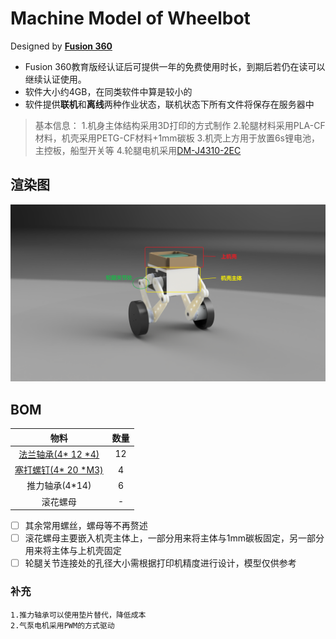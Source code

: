 # Machine Model of Wheelbot
Designed by [**Fusion 360**](https://www.autodesk.com.cn/products/fusion-360/overview)
- Fusion 360教育版经认证后可提供一年的免费使用时长，到期后若仍在读可以继续认证使用。
- 软件大小约4GB，在同类软件中算是较小的
- 软件提供**联机**和**离线**两种作业状态，联机状态下所有文件将保存在服务器中

> 基本信息：
> 1.机身主体结构采用3D打印的方式制作
> 2.轮腿材料采用PLA-CF材料，机壳采用PETG-CF材料+1mm碳板
> 3.机壳上方用于放置6s锂电池，主控板，船型开关等
> 4.轮腿电机采用[DM-J4310-2EC](https://item.taobao.com/item.htm?spm=a1z10.5-c-s.w4002-23557095020.16.4fbd4fc0AmT4Mx&id=675214894503)
## 渲染图
![渲染图](https://github.com/stocks-yuan/Machine-Model-of-Wheelbot/blob/main/%E6%B8%B2%E6%9F%93%E5%9B%BE.png)


## BOM
| 物料 |数量  |
|:--:|:--:|
| [法兰轴承(4* 12 *4)](https://detail.tmall.com/item.htm?_u=r209isvdvkb164&id=19469032659&spm=a1z09.2.0.0.1a032e8doW7KzP) |12  |
|[塞打螺钉(4* 20 *M3)](https://detail.tmall.com/item.htm?_u=r209isvdvk26f7&id=629302870354&spm=a1z09.2.0.0.1a032e8doW7KzP)|4|
|推力轴承(4*14)|6|
|滚花螺母|-|

 - [ ] 其余常用螺丝，螺母等不再赘述
 - [ ]  滚花螺母主要嵌入机壳主体上，一部分用来将主体与1mm碳板固定，另一部分用来将主体与上机壳固定
 - [ ] 轮腿关节连接处的孔径大小需根据打印机精度进行设计，模型仅供参考
### 补充
```
1.推力轴承可以使用垫片替代，降低成本
2.气泵电机采用PWM的方式驱动  
```
